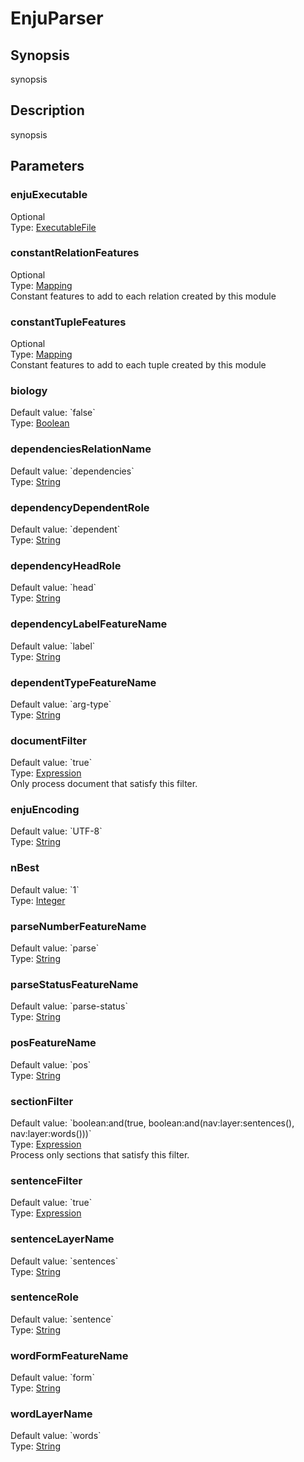 <h1 class="module">EnjuParser</h1>

## Synopsis

synopsis

## Description

synopsis

## Parameters

<a name="enjuExecutable">

### enjuExecutable

<div class="param-level param-level-optional">Optional
</div>
<div class="param-type">Type: <a href="../converter/fr.inra.maiage.bibliome.util.files.ExecutableFile" class="converter">ExecutableFile</a>
</div>


<a name="constantRelationFeatures">

### constantRelationFeatures

<div class="param-level param-level-optional">Optional
</div>
<div class="param-type">Type: <a href="../converter/fr.inra.maiage.bibliome.alvisnlp.core.module.types.Mapping" class="converter">Mapping</a>
</div>
Constant features to add to each relation created by this module

<a name="constantTupleFeatures">

### constantTupleFeatures

<div class="param-level param-level-optional">Optional
</div>
<div class="param-type">Type: <a href="../converter/fr.inra.maiage.bibliome.alvisnlp.core.module.types.Mapping" class="converter">Mapping</a>
</div>
Constant features to add to each tuple created by this module

<a name="biology">

### biology

<div class="param-level param-level-default-value">Default value: `false`
</div>
<div class="param-type">Type: <a href="../converter/java.lang.Boolean" class="converter">Boolean</a>
</div>


<a name="dependenciesRelationName">

### dependenciesRelationName

<div class="param-level param-level-default-value">Default value: `dependencies`
</div>
<div class="param-type">Type: <a href="../converter/java.lang.String" class="converter">String</a>
</div>


<a name="dependencyDependentRole">

### dependencyDependentRole

<div class="param-level param-level-default-value">Default value: `dependent`
</div>
<div class="param-type">Type: <a href="../converter/java.lang.String" class="converter">String</a>
</div>


<a name="dependencyHeadRole">

### dependencyHeadRole

<div class="param-level param-level-default-value">Default value: `head`
</div>
<div class="param-type">Type: <a href="../converter/java.lang.String" class="converter">String</a>
</div>


<a name="dependencyLabelFeatureName">

### dependencyLabelFeatureName

<div class="param-level param-level-default-value">Default value: `label`
</div>
<div class="param-type">Type: <a href="../converter/java.lang.String" class="converter">String</a>
</div>


<a name="dependentTypeFeatureName">

### dependentTypeFeatureName

<div class="param-level param-level-default-value">Default value: `arg-type`
</div>
<div class="param-type">Type: <a href="../converter/java.lang.String" class="converter">String</a>
</div>


<a name="documentFilter">

### documentFilter

<div class="param-level param-level-default-value">Default value: `true`
</div>
<div class="param-type">Type: <a href="../converter/fr.inra.maiage.bibliome.alvisnlp.core.corpus.expressions.Expression" class="converter">Expression</a>
</div>
Only process document that satisfy this filter.

<a name="enjuEncoding">

### enjuEncoding

<div class="param-level param-level-default-value">Default value: `UTF-8`
</div>
<div class="param-type">Type: <a href="../converter/java.lang.String" class="converter">String</a>
</div>


<a name="nBest">

### nBest

<div class="param-level param-level-default-value">Default value: `1`
</div>
<div class="param-type">Type: <a href="../converter/java.lang.Integer" class="converter">Integer</a>
</div>


<a name="parseNumberFeatureName">

### parseNumberFeatureName

<div class="param-level param-level-default-value">Default value: `parse`
</div>
<div class="param-type">Type: <a href="../converter/java.lang.String" class="converter">String</a>
</div>


<a name="parseStatusFeatureName">

### parseStatusFeatureName

<div class="param-level param-level-default-value">Default value: `parse-status`
</div>
<div class="param-type">Type: <a href="../converter/java.lang.String" class="converter">String</a>
</div>


<a name="posFeatureName">

### posFeatureName

<div class="param-level param-level-default-value">Default value: `pos`
</div>
<div class="param-type">Type: <a href="../converter/java.lang.String" class="converter">String</a>
</div>


<a name="sectionFilter">

### sectionFilter

<div class="param-level param-level-default-value">Default value: `boolean:and(true, boolean:and(nav:layer:sentences(), nav:layer:words()))`
</div>
<div class="param-type">Type: <a href="../converter/fr.inra.maiage.bibliome.alvisnlp.core.corpus.expressions.Expression" class="converter">Expression</a>
</div>
Process only sections that satisfy this filter.

<a name="sentenceFilter">

### sentenceFilter

<div class="param-level param-level-default-value">Default value: `true`
</div>
<div class="param-type">Type: <a href="../converter/fr.inra.maiage.bibliome.alvisnlp.core.corpus.expressions.Expression" class="converter">Expression</a>
</div>


<a name="sentenceLayerName">

### sentenceLayerName

<div class="param-level param-level-default-value">Default value: `sentences`
</div>
<div class="param-type">Type: <a href="../converter/java.lang.String" class="converter">String</a>
</div>


<a name="sentenceRole">

### sentenceRole

<div class="param-level param-level-default-value">Default value: `sentence`
</div>
<div class="param-type">Type: <a href="../converter/java.lang.String" class="converter">String</a>
</div>


<a name="wordFormFeatureName">

### wordFormFeatureName

<div class="param-level param-level-default-value">Default value: `form`
</div>
<div class="param-type">Type: <a href="../converter/java.lang.String" class="converter">String</a>
</div>


<a name="wordLayerName">

### wordLayerName

<div class="param-level param-level-default-value">Default value: `words`
</div>
<div class="param-type">Type: <a href="../converter/java.lang.String" class="converter">String</a>
</div>


